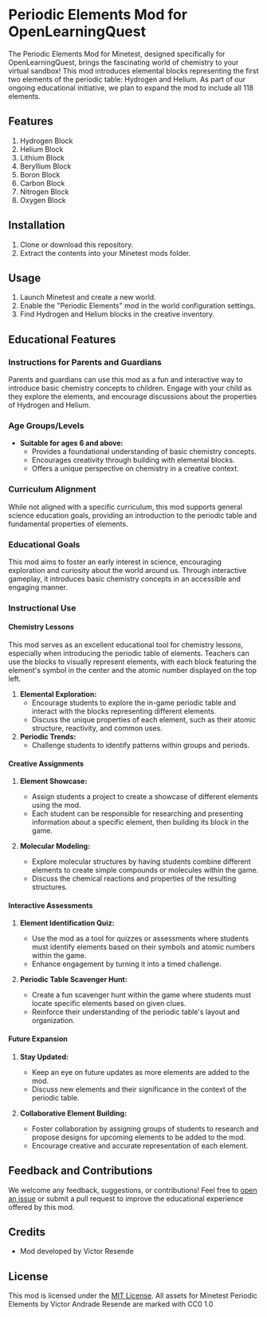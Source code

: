 # Periodic Elements Mod for OpenLearningQuest

The Periodic Elements Mod for Minetest, designed specifically for OpenLearningQuest, brings the fascinating world of chemistry to your virtual sandbox! This mod introduces elemental blocks representing the first two elements of the periodic table: Hydrogen and Helium. As part of our ongoing educational initiative, we plan to expand the mod to include all 118 elements.

## Features

1. Hydrogen Block
2. Helium Block
3. Lithium Block
4. Beryllium Block
5. Boron Block
6. Carbon Block
7. Nitrogen Block
8. Oxygen Block

## Installation

1. Clone or download this repository.
2. Extract the contents into your Minetest mods folder.

## Usage

1. Launch Minetest and create a new world.
2. Enable the "Periodic Elements" mod in the world configuration settings.
3. Find Hydrogen and Helium blocks in the creative inventory.

## Educational Features

### Instructions for Parents and Guardians

Parents and guardians can use this mod as a fun and interactive way to introduce basic chemistry concepts to children. Engage with your child as they explore the elements, and encourage discussions about the properties of Hydrogen and Helium.

### Age Groups/Levels

- **Suitable for ages 6 and above:**
  - Provides a foundational understanding of basic chemistry concepts.
  - Encourages creativity through building with elemental blocks.
  - Offers a unique perspective on chemistry in a creative context.

### Curriculum Alignment

While not aligned with a specific curriculum, this mod supports general science education goals, providing an introduction to the periodic table and fundamental properties of elements.

### Educational Goals

This mod aims to foster an early interest in science, encouraging exploration and curiosity about the world around us. Through interactive gameplay, it introduces basic chemistry concepts in an accessible and engaging manner.

### Instructional Use

#### Chemistry Lessons

This mod serves as an excellent educational tool for chemistry lessons, especially when introducing the periodic table of elements. Teachers can use the blocks to visually represent elements, with each block featuring the element's symbol in the center and the atomic number displayed on the top left.

1. **Elemental Exploration:**
   - Encourage students to explore the in-game periodic table and interact with the blocks representing different elements.
   - Discuss the unique properties of each element, such as their atomic structure, reactivity, and common uses.
2. **Periodic Trends:**
   - Challenge students to identify patterns within groups and periods.

#### Creative Assignments

1. **Element Showcase:**
   - Assign students a project to create a showcase of different elements using the mod.
   - Each student can be responsible for researching and presenting information about a specific element, then building its block in the game.

2. **Molecular Modeling:**
   - Explore molecular structures by having students combine different elements to create simple compounds or molecules within the game.
   - Discuss the chemical reactions and properties of the resulting structures.

#### Interactive Assessments

1. **Element Identification Quiz:**
   - Use the mod as a tool for quizzes or assessments where students must identify elements based on their symbols and atomic numbers within the game.
   - Enhance engagement by turning it into a timed challenge.

2. **Periodic Table Scavenger Hunt:**
   - Create a fun scavenger hunt within the game where students must locate specific elements based on given clues.
   - Reinforce their understanding of the periodic table's layout and organization.

#### Future Expansion

1. **Stay Updated:**
   - Keep an eye on future updates as more elements are added to the mod.
   - Discuss new elements and their significance in the context of the periodic table.

2. **Collaborative Element Building:**
   - Foster collaboration by assigning groups of students to research and propose designs for upcoming elements to be added to the mod.
   - Encourage creative and accurate representation of each element.

## Feedback and Contributions

We welcome any feedback, suggestions, or contributions! Feel free to [open an issue](https://github.com/OpenLearningQuest/minetest_periodic_elements/issues) or submit a pull request to improve the educational experience offered by this mod.

## Credits

- Mod developed by Victor Resende

## License

This mod is licensed under the [MIT License](LICENSE.txt).
All assets for Minetest Periodic Elements by Victor Andrade Resende are marked with CC0 1.0 
